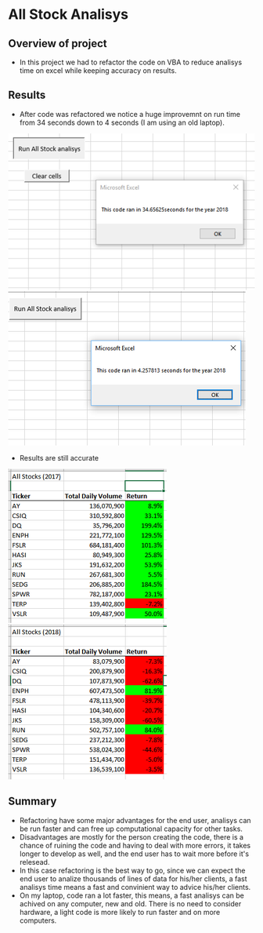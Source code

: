 # All Stock Analisys

## Overview of project

- In this project we had to refactor the code on VBA to reduce analisys time on excel while keeping accuracy on results.

## Results

- After code was refactored we notice a huge improvemnt on run time from 34 seconds down to 4 seconds (I am using an old laptop).

![before refactoring](/Resources/runtimebeforerefactoring.PNG)
![after refactoring](/Resources/Refactored.PNG)

- Results are still accurate

![Analisys for 2017](/Resources/VBA_Challenge_2017.PNG)
![Analisys for 2018](/Resources/VBA_Challenge_2018.PNG)

## Summary

- Refactoring have some major advantages for the end user, analisys can be run faster and can free up computational capacity for other tasks.
- Disadvantages are mostly for the person creating the code, there is a chance of ruining the code and having to deal with more errors, it takes longer to develop as well, and the end user has to wait more before it's relesead.
- In this case refactoring is the best way to go, since we can expect the end user to analize thousands of lines of data for his/her clients, a fast analisys time means a fast and convinient way to advice his/her clients.
- On my laptop, code ran a lot faster, this means, a fast analisys can be achived on any computer, new and old. There is no need to consider hardware, a light code is more likely to run faster and on more computers.